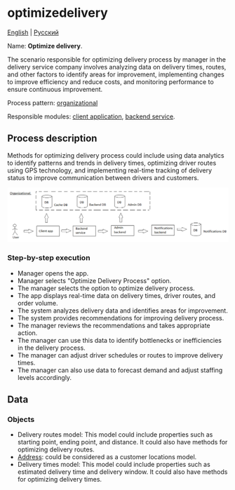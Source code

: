 # optimizedelivery

[English](trackperformance.md) | [Русский](trackperformance.ru.md)

Name: **Optimize delivery**.

The scenario responsible for optimizing delivery process by manager in the delivery service company involves analyzing data on delivery times, routes, and other factors to identify areas for improvement, implementing changes to improve efficiency and reduce costs, and monitoring performance to ensure continuous improvement.

Process pattern: [organizational](../../processpatterns/organizational.md)

Responsible modules: [client application](../../frontend/managerclient.md), [backend service](../../backend/managerbackend.md).

## Process description

Methods for optimizing delivery process could include using data analytics to identify patterns and trends in delivery times, optimizing driver routes using GPS technology, and implementing real-time tracking of delivery status to improve communication between drivers and customers.

![organizational_overall](../../img/organizational_overall.png)

### Step-by-step execution

- Manager opens the app.
- Manager selects "Optimize Delivery Process" option.
- The manager selects the option to optimize delivery process.
- The app displays real-time data on delivery times, driver routes, and order volume.
- The system analyzes delivery data and identifies areas for improvement.
- The system provides recommendations for improving delivery process.
- The manager reviews the recommendations and takes appropriate action.
- The manager can use this data to identify bottlenecks or inefficiencies in the delivery process.
- The manager can adjust driver schedules or routes to improve delivery times.
- The manager can also use data to forecast demand and adjust staffing levels accordingly.

## Data 

### Objects 

- Delivery routes model: This model could include properties such as starting point, ending point, and distance. It could also have methods for optimizing delivery routes.
- [Address](https://github.com/alexeysp11/workflow-lib/blob/main/src/Models/Business/Address.cs): could be considered as a customer locations model.
- Delivery times model: This model could include properties such as estimated delivery time and delivery window. It could also have methods for optimizing delivery times.
